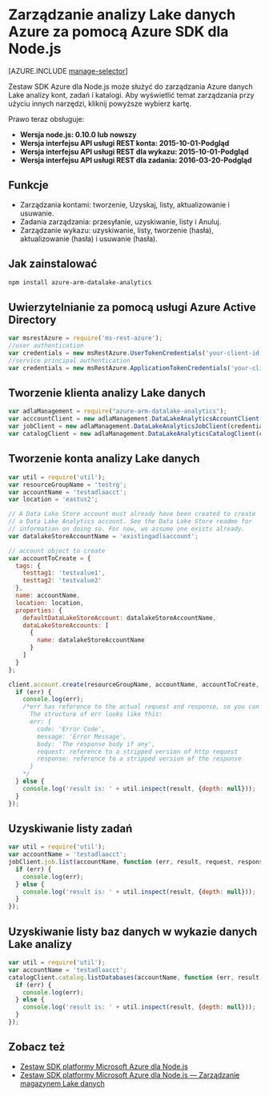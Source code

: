 <properties
   pageTitle="Zarządzanie analizy Lake danych Azure za pomocą Azure SDK dla Node.js | Azure"
   description="Dowiedz się, jak zarządzać kontami analizy Lake danych, źródła danych, zadania i użytkowników dla Node.js przy użyciu zestawu SDK Azure"
   services="data-lake-analytics"
   documentationCenter=""
   authors="edmacauley"
   manager="jhubbard"
   editor="cgronlun"/>

<tags
   ms.service="data-lake-analytics"
   ms.devlang="na"
   ms.topic="get-started-article"
   ms.tgt_pltfrm="na"
   ms.workload="big-data"
   ms.date="05/16/2016"
   ms.author="edmaca"/>

# <a name="manage-azure-data-lake-analytics-using-azure-sdk-for-nodejs"></a>Zarządzanie analizy Lake danych Azure za pomocą Azure SDK dla Node.js


[AZURE.INCLUDE [manage-selector](../../includes/data-lake-analytics-selector-manage.md)]

Zestaw SDK Azure dla Node.js może służyć do zarządzania Azure danych Lake analizy kont, zadań i katalogi. Aby wyświetlić temat zarządzania przy użyciu innych narzędzi, kliknij powyższe wybierz kartę.

Prawo teraz obsługuje:

  *  **Wersja node.js: 0.10.0 lub nowszy**
  *  **Wersja interfejsu API usługi REST konta: 2015-10-01-Podgląd**
  *  **Wersja interfejsu API usługi REST dla wykazu: 2015-10-01-Podgląd**
  *  **Wersja interfejsu API usługi REST dla zadania: 2016-03-20-Podgląd**

## <a name="features"></a>Funkcje

- Zarządzania kontami: tworzenie, Uzyskaj, listy, aktualizowanie i usuwanie.
- Zadania zarządzania: przesyłanie, uzyskiwanie, listy i Anuluj.
- Zarządzanie wykazu: uzyskiwanie, listy, tworzenie (hasła), aktualizowanie (hasła) i usuwanie (hasła).

## <a name="how-to-install"></a>Jak zainstalować

```bash
npm install azure-arm-datalake-analytics
```

## <a name="authenticate-using-azure-active-directory"></a>Uwierzytelnianie za pomocą usługi Azure Active Directory

 ```javascript
 var msrestAzure = require('ms-rest-azure');
 //user authentication
 var credentials = new msRestAzure.UserTokenCredentials('your-client-id', 'your-domain', 'your-username', 'your-password', 'your-redirect-uri');
 //service principal authentication
 var credentials = new msRestAzure.ApplicationTokenCredentials('your-client-id', 'your-domain', 'your-secret');
 ```

## <a name="create-the-data-lake-analytics-client"></a>Tworzenie klienta analizy Lake danych

```javascript
var adlaManagement = require("azure-arm-datalake-analytics");
var acccountClient = new adlaManagement.DataLakeAnalyticsAccountClient(credentials, 'your-subscription-id');
var jobClient = new adlaManagement.DataLakeAnalyticsJobClient(credentials, 'azuredatalakeanalytics.net');
var catalogClient = new adlaManagement.DataLakeAnalyticsCatalogClient(credentials, 'azuredatalakeanalytics.net');
```

## <a name="create-a-data-lake-analytics-account"></a>Tworzenie konta analizy Lake danych

```javascript
var util = require('util');
var resourceGroupName = 'testrg';
var accountName = 'testadlaacct';
var location = 'eastus2';

// A Data Lake Store account must already have been created to create
// a Data Lake Analytics account. See the Data Lake Store readme for
// information on doing so. For now, we assume one exists already.
var datalakeStoreAccountName = 'existingadlsaccount';

// account object to create
var accountToCreate = {
  tags: {
    testtag1: 'testvalue1',
    testtag2: 'testvalue2'
  },
  name: accountName,
  location: location,
  properties: {
    defaultDataLakeStoreAccount: datalakeStoreAccountName,
    dataLakeStoreAccounts: [
      {
        name: datalakeStoreAccountName
      }
    ]
  }
};

client.account.create(resourceGroupName, accountName, accountToCreate, function (err, result, request, response) {
  if (err) {
    console.log(err);
    /*err has reference to the actual request and response, so you can see what was sent and received on the wire.
      The structure of err looks like this:
      err: {
        code: 'Error Code',
        message: 'Error Message',
        body: 'The response body if any',
        request: reference to a stripped version of http request
        response: reference to a stripped version of the response
      }
    */
  } else {
    console.log('result is: ' + util.inspect(result, {depth: null}));
  }
});
```

## <a name="get-a-list-of-jobs"></a>Uzyskiwanie listy zadań

```javascript
var util = require('util');
var accountName = 'testadlaacct';
jobClient.job.list(accountName, function (err, result, request, response) {
  if (err) {
    console.log(err);
  } else {
    console.log('result is: ' + util.inspect(result, {depth: null}));
  }
});
```

## <a name="get-a-list-of-databases-in-the-data-lake-analytics-catalog"></a>Uzyskiwanie listy baz danych w wykazie danych Lake analizy
```javascript
var util = require('util');
var accountName = 'testadlaacct';
catalogClient.catalog.listDatabases(accountName, function (err, result, request, response) {
  if (err) {
    console.log(err);
  } else {
    console.log('result is: ' + util.inspect(result, {depth: null}));
  }
});
```

## <a name="see-also"></a>Zobacz też

- [Zestaw SDK platformy Microsoft Azure dla Node.js](https://github.com/azure/azure-sdk-for-node)
- [Zestaw SDK platformy Microsoft Azure dla Node.js — Zarządzanie magazynem Lake danych](https://github.com/Azure/azure-sdk-for-node/tree/autorest/lib/services/dataLake.Store)
